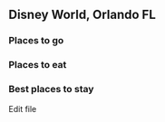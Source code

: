 ## Disney World, Orlando FL

### Places to go

### Places to eat

### Best places to stay

Edit file